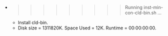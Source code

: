 * >>>>>>>>> Running inst-min-con-cld-bin.sh ...
  * Install cld-bin.
  * Disk size = 1311820K. Space Used = 12K. Runtime = 00:00:00:00.
